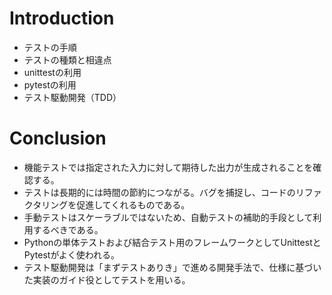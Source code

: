 # Introduction

* テストの手順
* テストの種類と相違点
* unittestの利用
* pytestの利用
* テスト駆動開発（TDD）

# Conclusion

* 機能テストでは指定された入力に対して期待した出力が生成されることを確認する。
* テストは長期的には時間の節約につながる。バグを捕捉し、コードのリファクタリングを促進してくれるものである。
* 手動テストはスケーラブルではないため、自動テストの補助的手段として利用するべきである。
* Pythonの単体テストおよび結合テスト用のフレームワークとしてUnittestとPytestがよく使われる。
* テスト駆動開発は「まずテストありき」で進める開発手法で、仕様に基づいた実装のガイド役としてテストを用いる。
